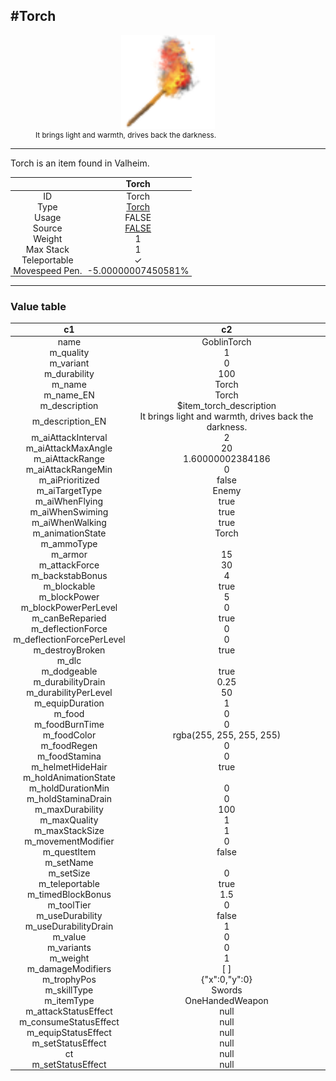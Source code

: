 <meta property="og:title" content="Torch - MoreValheim" /><meta property="og:type" content="website" /><meta property="og:image" content="/assets/torch.png" /><meta property="og:description" content="Torch is an item found in Valheim." /><meta name="theme-color" content="#546D78"><meta name="twitter:card" content="summary_large_image">
#Torch
-------------
<style>img {width:20px;}.tb {width:150px;display: block;margin-left: auto;margin-right: auto;}</style>

<style>.md-typeset table:not([class]) th:not([align]) {min-width:unset!important;}</style>
<style>td{padding:0em 0.3em!important;text-align:center!important;border-left:.05rem solid var(--md-default-fg-color--lightest)}</style>

<style>th{padding:0.1em 0.3em!important;text-align:center!important;font-weight:bold}</style>

<style>pre{text-align:right!important}</style>
<style>table tr td:first-child {border-left: 0;};</style>

<figure><img src="/assets/torch.png" class="tb" /><figcaption><small>It brings light and warmth, drives back the darkness.</small></figcaption></figure>

-------------

Torch is an item found in Valheim.

|        | Torch              |
| ----------- | ------------------------------------ |
| ID |Torch
| Type | [Torch](../../types/torch)
| Usage | FALSE<br>
| Source | [FALSE](../../items/false)
| Weight | 1 |
| Max Stack | 1 |
| Teleportable | ✓
| Movespeed Pen. | -5.00000007450581%


-------------

### Value table
|c1|c2|
|----|----|
|name|GoblinTorch|
|m_quality|1|
|m_variant|0|
|m_durability|100|
|m_name|Torch|
|m_name_EN|Torch|
|m_description|$item_torch_description|
|m_description_EN|It brings light and warmth, drives back the darkness.|
|m_aiAttackInterval|2|
|m_aiAttackMaxAngle|20|
|m_aiAttackRange|1.60000002384186|
|m_aiAttackRangeMin|0|
|m_aiPrioritized|false|
|m_aiTargetType|Enemy|
|m_aiWhenFlying|true|
|m_aiWhenSwiming|true|
|m_aiWhenWalking|true|
|m_animationState|Torch|
|m_ammoType||
|m_armor|15|
|m_attackForce|30|
|m_backstabBonus|4|
|m_blockable|true|
|m_blockPower|5|
|m_blockPowerPerLevel|0|
|m_canBeReparied|true|
|m_deflectionForce|0|
|m_deflectionForcePerLevel|0|
|m_destroyBroken|true|
|m_dlc||
|m_dodgeable|true|
|m_durabilityDrain|0.25|
|m_durabilityPerLevel|50|
|m_equipDuration|1|
|m_food|0|
|m_foodBurnTime|0|
|m_foodColor|rgba(255, 255, 255, 255)|
|m_foodRegen|0|
|m_foodStamina|0|
|m_helmetHideHair|true|
|m_holdAnimationState||
|m_holdDurationMin|0|
|m_holdStaminaDrain|0|
|m_maxDurability|100|
|m_maxQuality|1|
|m_maxStackSize|1|
|m_movementModifier|0|
|m_questItem|false|
|m_setName||
|m_setSize|0|
|m_teleportable|true|
|m_timedBlockBonus|1.5|
|m_toolTier|0|
|m_useDurability|false|
|m_useDurabilityDrain|1|
|m_value|0|
|m_variants|0|
|m_weight|1|
|m_damageModifiers|[  ]|
|m_trophyPos|{"x":0,"y":0}|
|m_skillType|Swords|
|m_itemType|OneHandedWeapon|
|m_attackStatusEffect|null|
|m_consumeStatusEffect|null|
|m_equipStatusEffect|null|
|m_setStatusEffect|null|
ct|null|
|m_setStatusEffect|null|
